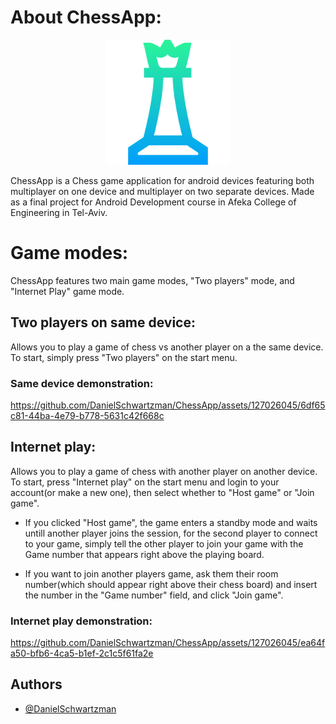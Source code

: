 # About ChessApp:

<p align="center">
  <img src="./app/src/main/res/drawable/icon.png" width="200" height="200">
</p>

ChessApp is a Chess game application for android devices featuring both multiplayer on one device and multiplayer on two separate devices. Made as a final project for Android Development course in Afeka College of Engineering in Tel-Aviv.

# Game modes:
ChessApp features two main game modes, "Two players" mode, and "Internet Play" game mode.

## Two players on same device:
Allows you to play a game of chess vs another player on a the same device.
To start, simply press "Two players" on the start menu.

### Same device demonstration:
https://github.com/DanielSchwartzman/ChessApp/assets/127026045/6df65c81-44ba-4e79-b778-5631c42f668c


## Internet play:
Allows you to play a game of chess with another player on another device.
To start, press "Internet play" on the start menu and login to your account(or make a new one), then select whether to "Host game" or "Join game".

* If you clicked "Host game", the game enters a standby mode and waits untill another player joins the session, for the second player to connect to your game,
  simply tell the other player to join your game with the Game number that appears right above the playing board.
  
* If you want to join another players game, ask them their room number(which should appear right above their chess board) and insert the number in the "Game number" field, and click "Join game".

### Internet play demonstration:
https://github.com/DanielSchwartzman/ChessApp/assets/127026045/ea64fa50-bfb6-4ca5-b1ef-2c1c5f61fa2e


## Authors

- [@DanielSchwartzman](https://github.com/DanielSchwartzman)
